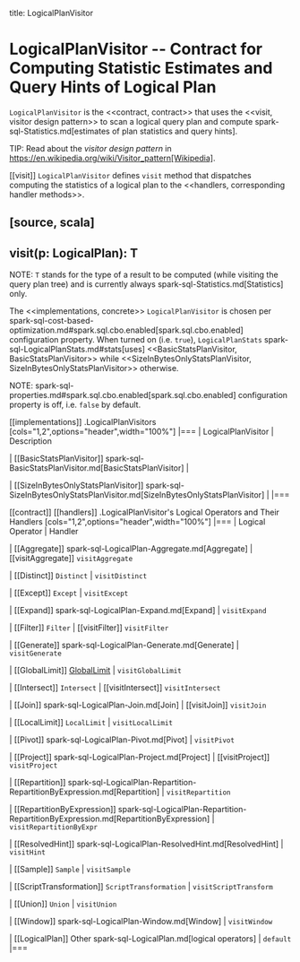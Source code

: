 title: LogicalPlanVisitor

# LogicalPlanVisitor -- Contract for Computing Statistic Estimates and Query Hints of Logical Plan

`LogicalPlanVisitor` is the <<contract, contract>> that uses the <<visit, visitor design pattern>> to scan a logical query plan and compute spark-sql-Statistics.md[estimates of plan statistics and query hints].

TIP: Read about the *visitor design pattern* in https://en.wikipedia.org/wiki/Visitor_pattern[Wikipedia].

[[visit]]
`LogicalPlanVisitor` defines `visit` method that dispatches computing the statistics of a logical plan to the <<handlers, corresponding handler methods>>.

[source, scala]
----
visit(p: LogicalPlan): T
----

NOTE: `T` stands for the type of a result to be computed (while visiting the query plan tree) and is currently always spark-sql-Statistics.md[Statistics] only.

The <<implementations, concrete>> `LogicalPlanVisitor` is chosen per spark-sql-cost-based-optimization.md#spark.sql.cbo.enabled[spark.sql.cbo.enabled] configuration property. When turned on (i.e. `true`), `LogicalPlanStats` spark-sql-LogicalPlanStats.md#stats[uses] <<BasicStatsPlanVisitor, BasicStatsPlanVisitor>> while <<SizeInBytesOnlyStatsPlanVisitor, SizeInBytesOnlyStatsPlanVisitor>> otherwise.

NOTE: spark-sql-properties.md#spark.sql.cbo.enabled[spark.sql.cbo.enabled] configuration property is off, i.e. `false` by default.

[[implementations]]
.LogicalPlanVisitors
[cols="1,2",options="header",width="100%"]
|===
| LogicalPlanVisitor
| Description

| [[BasicStatsPlanVisitor]] spark-sql-BasicStatsPlanVisitor.md[BasicStatsPlanVisitor]
|

| [[SizeInBytesOnlyStatsPlanVisitor]] spark-sql-SizeInBytesOnlyStatsPlanVisitor.md[SizeInBytesOnlyStatsPlanVisitor]
|
|===

[[contract]]
[[handlers]]
.LogicalPlanVisitor's Logical Operators and Their Handlers
[cols="1,2",options="header",width="100%"]
|===
| Logical Operator
| Handler

| [[Aggregate]] spark-sql-LogicalPlan-Aggregate.md[Aggregate]
| [[visitAggregate]] `visitAggregate`

| [[Distinct]] `Distinct`
| `visitDistinct`

| [[Except]] `Except`
| `visitExcept`

| [[Expand]] spark-sql-LogicalPlan-Expand.md[Expand]
| `visitExpand`

| [[Filter]] `Filter`
| [[visitFilter]] `visitFilter`

| [[Generate]] spark-sql-LogicalPlan-Generate.md[Generate]
| `visitGenerate`

| [[GlobalLimit]] [GlobalLimit](logical-operators/GlobalLimit.md)
| `visitGlobalLimit`

| [[Intersect]] `Intersect`
| [[visitIntersect]] `visitIntersect`

| [[Join]] spark-sql-LogicalPlan-Join.md[Join]
| [[visitJoin]] `visitJoin`

| [[LocalLimit]] `LocalLimit`
| `visitLocalLimit`

| [[Pivot]] spark-sql-LogicalPlan-Pivot.md[Pivot]
| `visitPivot`

| [[Project]] spark-sql-LogicalPlan-Project.md[Project]
| [[visitProject]] `visitProject`

| [[Repartition]] spark-sql-LogicalPlan-Repartition-RepartitionByExpression.md[Repartition]
| `visitRepartition`

| [[RepartitionByExpression]] spark-sql-LogicalPlan-Repartition-RepartitionByExpression.md[RepartitionByExpression]
| `visitRepartitionByExpr`

| [[ResolvedHint]] spark-sql-LogicalPlan-ResolvedHint.md[ResolvedHint]
| `visitHint`

| [[Sample]] `Sample`
| `visitSample`

| [[ScriptTransformation]] `ScriptTransformation`
| `visitScriptTransform`

| [[Union]] `Union`
| `visitUnion`

| [[Window]] spark-sql-LogicalPlan-Window.md[Window]
| `visitWindow`

| [[LogicalPlan]] Other spark-sql-LogicalPlan.md[logical operators]
| `default`
|===
